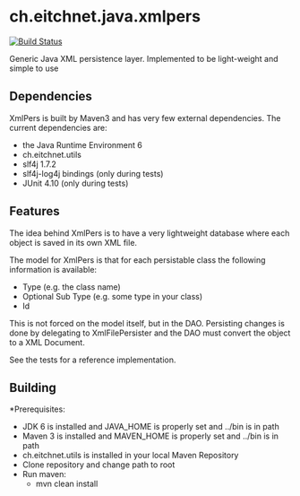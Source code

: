 ch.eitchnet.java.xmlpers
========================

[![Build Status](http://jenkins.eitchnet.ch/buildStatus/icon?job=ch.eitchnet.xmlpers)](http://jenkins.eitchnet.ch/view/ch.eitchnet/job/ch.eitchnet.xmlpers/)

Generic Java XML persistence layer. Implemented to be light-weight and simple to use

Dependencies
------------------------
XmlPers is built by Maven3 and has very few external dependencies. The current dependencies are:
* the Java Runtime Environment 6
* ch.eitchnet.utils
* slf4j 1.7.2
* slf4j-log4j bindings (only during tests)
* JUnit 4.10 (only during tests)

Features
------------------------
The idea behind XmlPers is to have a very lightweight database where each object is saved in its own XML file.

The model for XmlPers is that for each persistable class the following information is available:
* Type (e.g. the class name)
* Optional Sub Type (e.g. some type in your class)
* Id

This is not forced on the model itself, but in the DAO. Persisting changes is done by delegating to XmlFilePersister and the DAO must convert the object to a XML Document.

See the tests for a reference implementation.

Building
------------------------
*Prerequisites:
  * JDK 6 is installed and JAVA_HOME is properly set and ../bin is in path
  * Maven 3 is installed and MAVEN_HOME is properly set and ../bin is in path
  * ch.eitchnet.utils is installed in your local Maven Repository
* Clone repository and change path to root
* Run maven:
  * mvn clean install
